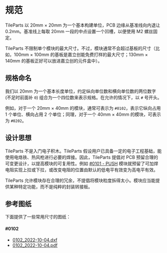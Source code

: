 # 规范

TileParts 以 20mm × 20mm 为一个基本构建单位，PCB 边缘从基准线向内退让 0.2mm。基准线上每取 20mm 一段的中点设置一个凹槽，以便使用 M2 螺丝固定。

TileParts 不限制单个模块的最大尺寸。不过，模块通常不会超过基板的尺寸（比如，100mm × 100mm 的基板是嘉立创能免费打样的最大尺寸；130mm × 140mm 的基板正好可以放进嘉立创的元件盒中）。

## 规格命名

我们以 20mm 为一个基本长度单位，约定纵向单位数和横向单位数的两位数字 (不足时前面补 `0`) 组合为一个四位数来表示规格。在允许的情况下，以 `#` 号开头。

例如，对于一个 20mm × 40mm 的模块，通常可表示为 `#0102`，表示它纵向占用 1 个单位、横向占用 2 个单位；同理，对于一个 40mm × 40mm 的模块，可表示为 `#0202`。

## 设计思想

TileParts 不是入门电子积木。TileParts 假设用户已具备一定的电子工程基础，能使用电烙铁、热风枪进行必要的焊接。因此，TileParts 提倡对 PCB 预留合理的可变更设计，以提高模块的可复用性。例如 [#0101 - PUSH](https://github.com/TileParts/0101-PUSH) 模块就预留了可加焊电阻实现上拉或下拉，或改变电阻的位置由默认的低电平有效变为高电平有效。

TileParts 允许模块存在合理的冗余，不提倡将模块粒度拆得太小。模块应当能提供某种特定功能，而不是纯粹的封装转接板。

## 参考图纸

下面提供了一些常用尺寸的图纸：

#### #0102

* [0102_2022-10-04.dxf](/drawings/0102_2022-10-04.dxf)
* [0102_2022-10-04.pdf](/drawings/0102_2022-10-04.pdf)
